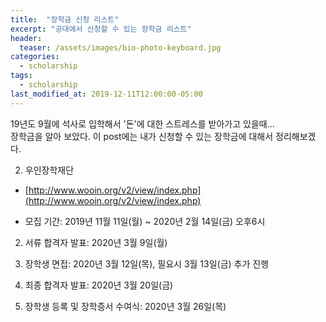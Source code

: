 ```yaml
---
title:  "장학금 신청 리스트"
excerpt: "공대에서 신청할 수 있는 장학금 리스트"
header:
  teaser: /assets/images/bio-photo-keyboard.jpg
categories:
  - scholarship
tags:
  - scholarship
last_modified_at: 2019-12-11T12:00:00-05:00
---
```

19년도 9월에 석사로 입학해서 '돈'에 대한 스트레스를 받아가고 있을때...   
장학금을 알아 보았다.
이 post에는 내가 신청할 수 있는 장학금에 대해서 정리해보겠다.

2. 우인장학재단

- [http://www.wooin.org/v2/view/index.php](http://www.wooin.org/v2/view/index.php)

- 모집 기간: 2019년 11월 11일(월) ~ 2020년 2월 14일(금) 오후6시

2) 서류 합격자 발표: 2020년 3월 9일(월)

3) 장학생 면접: 2020년 3월 12일(목), 필요시 3월 13일(금) 추가 진행

4) 최종 합격자 발표: 2020년 3월 20일(금)

5) 장학생 등록 및 장학증서 수여식: 2020년 3월 26일(목)
<!--stackedit_data:
eyJoaXN0b3J5IjpbLTU5ODczMTAzOF19
-->